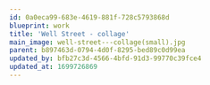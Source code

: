 ```yaml
---
id: 0a0eca99-683e-4619-881f-728c5793868d
blueprint: work
title: 'Well Street - collage'
main_image: well-street---collage(small).jpg
parent: b897463d-0794-4d0f-8295-bed89c0d99ea
updated_by: bfb27c3d-4566-4bfd-91d3-99770c39fce4
updated_at: 1699726869
---
```

